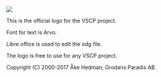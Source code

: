 <img src="https://github.com/grodansparadis/vscp_logo/blob/master/vscp_logo_text_box.png">


This is the official logo for the VSCP project.

Font for text is Arvo.

Libre office is used to edit the odg file.

The logo is free to use for any VSCP project.

Copyright (C) 2000-2017 Åke Hedman, Grodans Paradis AB
